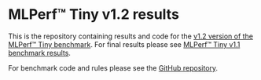 # MLPerf™ Tiny v1.2 results


This is the repository containing results and code for the [v1.2 version of the MLPerf™ Tiny benchmark](https://github.com/mlcommons/tiny_results_v1.2). For final results please see [MLPerf™ Tiny v1.1 benchmark results](https://mlcommons.org/benchmarks/inference-tiny/).

For benchmark code and rules please see the [GitHub repository](https://github.com/mlcommons/tiny).
